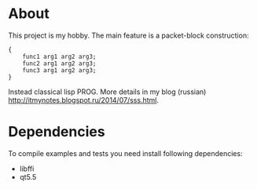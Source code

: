 # About
This project is my hobby. The main feature is a packet-block construction:

	{
		func1 arg1 arg2 arg3;
		func2 arg1 arg2 arg3;
		func3 arg1 arg2 arg3;
	}

Instead classical lisp PROG. More details in my blog (russian) http://itmynotes.blogspot.ru/2014/07/sss.html.

# Dependencies
To compile examples and tests you need install following dependencies:
- libffi
- qt5.5

